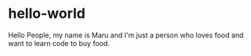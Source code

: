 # hello-world
Hello People, my name is Maru and I'm just a person who loves food and want to learn code to buy food.
